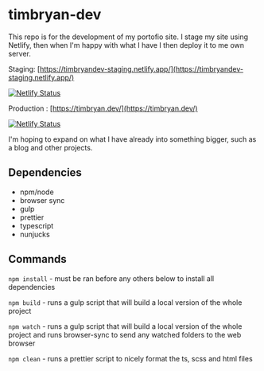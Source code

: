 # timbryan-dev

This repo is for the development of my portofio site. I stage my site using Netlify, then when I'm happy with what I have I then deploy it to me own server.

Staging: [https://timbryandev-staging.netlify.app/](https://timbryandev-staging.netlify.app/)

[![Netlify Status](https://api.netlify.com/api/v1/badges/f7226923-f54f-4962-821e-2dcef18020e8/deploy-status)](https://app.netlify.com/sites/timbryandev-staging/deploys)

Production  : [https://timbryan.dev/](https://timbryan.dev/)

[![Netlify Status](https://api.netlify.com/api/v1/badges/1091eb01-dde2-46d2-869f-e3db4b302379/deploy-status)](https://app.netlify.com/sites/timbryandev/deploys)

I'm hoping to expand on what I have already into something bigger, such as a blog and other projects.

## Dependencies

- npm/node
- browser sync
- gulp
- prettier
- typescript
- nunjucks

## Commands

`npm install` - must be ran before any others below to install all dependencies

`npm build` - runs a gulp script that will build a local version of the whole project

`npm watch` - runs a gulp script that will build a local version of the whole project and runs browser-sync to send any watched folders to the web browser

`npm clean` - runs a prettier script to nicely format the ts, scss and html files

